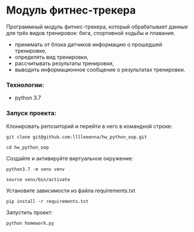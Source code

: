 # Модуль фитнес-трекера
Программный модуль фитнес-трекера, который обрабатывает данные для трёх видов тренировок:
бега, спортивной ходьбы и плавания. 
- принимать от блока датчиков информацию о прошедшей тренировке,
- определять вид тренировки,
- рассчитывать результаты тренировки,
- выводить информационное сообщение о результатах тренировки.

### Технологии:
- python 3.7

### Запуск проекта:
Клонировать репозиторий и перейти в него в командной строке:
```
git clone git@github.com:lllleeenna/hw_python_oop.git
```
```
cd hw_python_oop
```
Создайте и активируйте виртуальное окружение:
```
python3.7 -m venv venv
```
```
source venv/bin/activate
```
Установите зависимости из файла requirements.txt
```
pip install -r requirements.txt
```
Запустить проект:
```
python homework.py
```